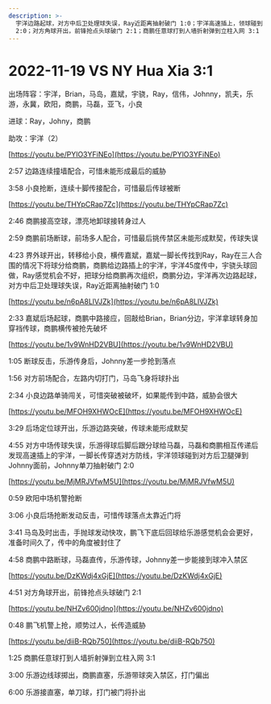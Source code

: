 ```yaml
---
description: >-
  宇洋边路起球，对方中后卫处理球失误，Ray近距离抽射破门 1:0；宇洋高速插上，领球碰到对方后卫腿弹到Johnny面前，Johnny单刀抽射破门
  2:0；对方角球开出，前锋抢点头球破门 2:1；商鹏任意球打到人墙折射弹到立柱入网 3:1
---
```


# 2022-11-19 VS NY Hua Xia 3:1

出场阵容：宇洋，Brian，马岛，嘉斌，宇骁，Ray，信伟，Johnny，凯夫，乐游，永冀，欧阳，商鹏，马磊，亚飞，小良

进球：Ray，Johny，商鹏

助攻：宇洋（2）

[https://youtu.be/PYlO3YFiNEo](https://youtu.be/PYlO3YFiNEo)

2:57 边路连续撞墙配合，可惜未能形成最后的威胁

3:58 小良抢断，连续十脚传接配合，可惜最后传球被断

[https://youtu.be/THYpCRap7Zc](https://youtu.be/THYpCRap7Zc)

2:46 商鹏接高空球，漂亮地卸球接转身过人

2:59 商鹏前场断球，前场多人配合，可惜最后挑传禁区未能形成默契，传球失误

4:23 界外球开出，转移给小良，横传嘉斌，嘉斌一脚长传找到Ray，Ray在三人合围的情况下将球分给商鹏，商鹏给边路插上的宇洋，宇洋45度传中，宇骁头球回做，Ray感觉机会不好，把球分给商鹏再次组织，商鹏分边，宇洋再次边路起球，对方中后卫处理球失误，Ray近距离抽射破门 1:0

[https://youtu.be/n6pA8LlVJZk](https://youtu.be/n6pA8LlVJZk)

2:33 嘉斌后场起球，商鹏中路接应，回敲给Brian，Brian分边，宇洋拿球转身加穿裆传球，商鹏横传被抢先破坏

[https://youtu.be/1v9WnHD2VBU](https://youtu.be/1v9WnHD2VBU)

1:05 断球反击，乐游传身后，Johnny差一步抢到落点

1:56 对方前场配合，左路内切打门，马岛飞身将球扑出

2:34 小良边路单骑闯关，可惜突破被破坏，如果能传到中路，威胁会很大

[https://youtu.be/MFOH9XHWOcE](https://youtu.be/MFOH9XHWOcE)

3:29 后场定位球开出，乐游边路突破，传球未能形成默契

4:55 对方中场传球失误，乐游得球后脚后跟分球给马磊，马磊和商鹏相互传递后发现高速插上的宇洋，一脚长传穿透对方防线，宇洋领球碰到对方后卫腿弹到Johnny面前，Johnny单刀抽射破门 2:0

[https://youtu.be/MjMRJVfwM5U](https://youtu.be/MjMRJVfwM5U)

0:59 欧阳中场机警抢断

3:06 小良后场抢断发动反击，可惜传球落点太靠近门将

3:41 马岛及时出击，手抛球发动快攻，鹏飞下底后回球给乐游感觉机会会更好，准备时间久了，传中的角度被封住了

4:58 商鹏中路断球，马磊直传，乐游传球，Johnny差一步能接到球冲入禁区

[https://youtu.be/DzKWdj4xGjE](https://youtu.be/DzKWdj4xGjE)

4:51 对方角球开出，前锋抢点头球破门 2:1

[https://youtu.be/NHZv600jdno](https://youtu.be/NHZv600jdno)

0:48 鹏飞机警上抢，顺势过人，长传造威胁

[https://youtu.be/diiB-RQb750](https://youtu.be/diiB-RQb750)

1:25 商鹏任意球打到人墙折射弹到立柱入网 3:1

3:00 乐游边线球掷出，商鹏直塞，乐游带球突入禁区，打门偏出

6:00 乐游接直塞，单刀球，打门被门将扑出
